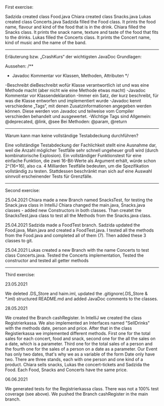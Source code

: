 First exercise:

Sadzida created class Food.java
Chiara created class Snacks.java
Lukas created class Concerts.java
Sadzida filled the Food class. It prints the food name, flavour and kind of the food that is in the drink.
Chiara filled the Snacks class. It prints the snack name, texture and taste of the food that fits to the drinks.
Lukas filled the Concerts class. It prints the Concert name, kind of music and the name of the band.

---------------------------------------------------------------------------


Erläuterung bzw. „CrashKurs“ der wichtigsten JavaDoc Grundlagen:

Aussehen: 
/**
* Javadoc Kommentar vor Klassen, Methoden, Attributen
*/

-Beschreibt dieBeschreibt wofür Klasse verantwortlich ist und was eine Methode macht (aber
nicht wie eine Methode etwas macht)
-Javadoc Kommentar vor Klassendeklaration
-Immer ein Satz, der kurz beschreibt, für was die Klasse
entworfen und implementiert wurde
-Javadoc kennt verschiedene „Tags“, mit denen Zusatzinformationen
angegeben werden können. Diese werden von Javadoc und teilweise vom Compiler verschieden
behandelt und ausgewertet.
-Wichtige Tags sind
Allgemein: @deprecated, @link, @see
Bei Methoden: @param, @return


---------------------------------------------------------------------------


Warum kann man keine vollständige Testabdeckung durchführen?

Eine vollständige Testabdeckung der Fachlichkeit stellt eine Ausnahme dar, weil die Anzahl möglicher Testfälle 
sehr schnell ungeheuer groß wird (durch kombinatorische Explosion). Ein vollständiger 
Funktionstest für eine einfache Funktion, die zwei 16-Bit-Werte als Argument erhält, würde schon 2^(16+16), 
also ca. 4 Milliarden Testfälle bedeuten, um die Spezifikation vollständig zu testen.
Stattdessen beschränkt man sich auf eine Auswahl sinnvoll erscheinender Tests für Grenzfälle.


---------------------------------------------------------------------------


Second exercise:

25.04.2021
Chiara made a new Branch named SnacksTest, for testing the Snack.java class in IntelliJ
Chiara changed the main.java, Snacks.java classes - added new Constructors in both classes. Than createt the SnacksTest.java class to test all the Methods from the Snacks.java class.


25.04.2021
Sadzida made a FoodTest branch.
Sadzida updated the Food.java, Main.java and created a FoodTest.java. I tested all the methods from the Food.java
and completed all of them (7). Then added these 3 classes to git.

25.04.2021
Lukas created a new Branch with the name Concerts to test class Concerts.java.
Tested the Concerts implementation, Tested the constructor
and tested all getter methods


---------------------------------------------------------------------------

Third exercise:

23.05.2021

We deleted .DS_Store and haim.iml, updated the .gitignore(.DS_Store & *.iml) structured README.md and added JavaDoc comments to the classes.  


28.05.2021


We created the Branch cashRegister. In IntelliJ we created the class Registrierkassa. We also implemented an Interfaces named "SellDrinks" with the methods
date, person and price. After that in the class Registierkassa we implemented different methods. First one for the total sales for
each concert, food and snack, second one for the all the sales on a date, which is a parameter. Third one for the total sales of a person and the fourth one for the sales of a person
on a date as a parameter. Our Event has only two dates, that's why we as a variable of the form Date only have two. There are three stands, each with one
person and one kind of a product. Chiara sells snacks, Lukas the concert-tickets and Sadzida the Food. Each Food, Snacks and Concerts have the same price.  


06.06.2021

We generated tests for the Registrierkassa class. There was not a 100% test coverage (see above). We pushed the Branch cashRegister in the main branch. 
